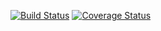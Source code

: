 [![Build Status](https://travis-ci.org/AlphaBetta/shownumspaces.svg?branch=master)](https://travis-ci.org/AlphaBetta/shownumspaces)
[![Coverage Status](https://coveralls.io/repos/AlphaBetta/shownumspaces/badge.svg?branch=master)](https://coveralls.io/github/AlphaBetta/shownumspaces?branch=master)
